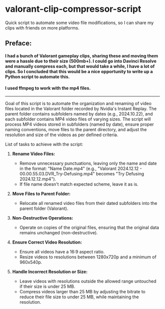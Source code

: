 # valorant-clip-compressor-script
Quick script to automate some video file modifications, so I can share my clips with friends on more platforms.

## Preface:
#### I had a bunch of Valorant gameplay clips, sharing these and moving them were a hassle due to their size (500mb+). I could go into Davinci Resolve and manually compress each, but that would take a while, I have a lot of clips. So I concluded that this would be a nice opportunity to write up a Python script to automate this.
#### I used ffmpeg to work with the mp4 files.

---

Goal of this script is to automate the organization and renaming of video files located in the Valorant folder recorded by Nvidia's Instant Replay.
The parent folder contains subfolders named by dates (e.g., 2024.10.22), and each subfolder contains MP4 video files of varying sizes.
The script will process MP4 videos stored in subfolders (named by date), ensure proper naming conventions, 
move files to the parent directory, and adjust the resolution and size of the videos as per defined criteria.

List of tasks to achieve with the script:
1. **Rename Video Files:**
   - Remove unnecessary punctuations, leaving only the name and date in the format: "Name Date.mp4" (e.g., "Valorant 2024.12.12 - 00.00.55.03.DVR_Try-Defusing.mp4" becomes "Try Defusing 2024.12.12.mp4").
   - If file name doesn't match expected scheme, leave it as is.
 
2. **Move Files to Parent Folder:**
   - Relocate all renamed video files from their dated subfolders into the parent folder (Valorant).
 
3. **Non-Destructive Operations:**
   - Operate on copies of the original files, ensuring that the original data remains unchanged (non-destructive).
 
4. **Ensure Correct Video Resolution:**
   - Ensure all videos have a 16:9 aspect ratio.
   - Resize videos to resolutions between 1280x720p and a minimum of 960x540p.
 
5. **Handle Incorrect Resolution or Size:**
   - Leave videos with resolutions outside the allowed range untouched if their size is under 25 MB.
   - Compress videos larger than 25 MB by adjusting the bitrate to reduce their file size to under 25 MB, while maintaining the resolution.
